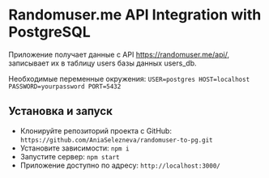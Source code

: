 # Randomuser.me API Integration with PostgreSQL

Приложение получает данные c API https://randomuser.me/api/, 
записывает их в таблицу users базы данных users_db.

Необходимые переменные окружения:
`USER=postgres
HOST=localhost
PASSWORD=yourpassword
PORT=5432`

## Установка и запуск

* Клонируйте репозиторий проекта с GitHub: `https://github.com/AniaSelezneva/randomuser-to-pg.git`
* Установите зависимости: `npm i`
* Запустите сервер: `npm start`
* Приложение доступно по адресу: `http://localhost:3000/`
